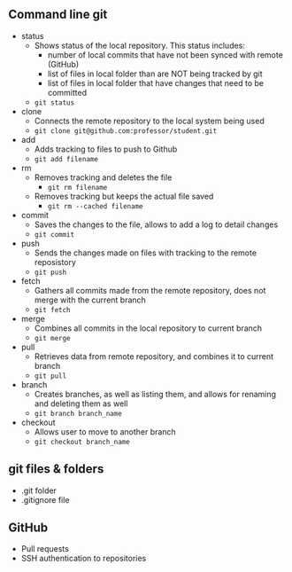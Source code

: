 ## Command line git

- status
  - Shows status of the local repository. This status includes:
    - number of local commits that have not been synced with remote (GitHub)
    - list of files in local folder than are NOT being tracked by git
    - list of files in local folder that have changes that need to be committed
  - `git status`
- clone
	- Connects the remote repository to the local system being used
	- `git clone git@github.com:professor/student.git`
- add
	- Adds tracking to files to push to Github
	- `git add filename`
- rm
	- Removes tracking and deletes the file
		- `git rm filename`
	- Removes tracking but keeps the actual file saved
		- `git rm --cached filename`
- commit
	- Saves the changes to the file, allows to add a log to detail changes
	- `git commit`
- push
	- Sends the changes made on files with tracking to the remote reposistory
	- `git push`
- fetch
	- Gathers all commits made from the remote repository, does not merge with the current branch
	- `git fetch`
- merge
	- Combines all commits in the local repository to current branch
	- `git merge`
- pull
	- Retrieves data from remote repository, and combines it to current branch
	- `git pull`
- branch
	- Creates branches, as well as listing them, and allows for renaming and deleting them as well
	- `git branch branch_name`
- checkout
	- Allows user to move to another branch
	- `git checkout branch_name`

## git files & folders

- .git folder
- .gitignore file

## GitHub

- Pull requests
- SSH authentication to repositories
